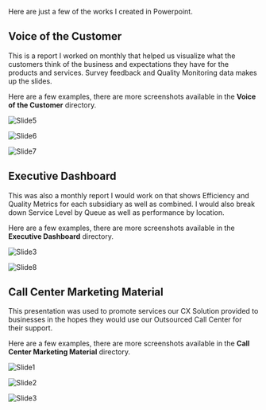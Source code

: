 Here are just a few of the works I created in Powerpoint.

## Voice of the Customer

This is a report I worked on monthly that helped us visualize what the customers think of the business and expectations they have for the products and services. Survey feedback and Quality Monitoring data makes up the slides. 

Here are a few examples, there are more screenshots available in the **Voice of the Customer** directory.

![Slide5](https://github.com/strykstaguy/Work/assets/3041/76ac4384-8b71-44fa-bf32-e8ab54568104)

![Slide6](https://github.com/strykstaguy/Work/assets/3041/42c6bc96-0ef7-40f7-9eec-cfa0bc8d4d6c)

![Slide7](https://github.com/strykstaguy/Work/assets/3041/e29d9e50-ce85-41af-829a-f15570284885)

## Executive Dashboard

This was also a monthly report I would work on that shows Efficiency and Quality Metrics for each subsidiary as well as combined. I would also break down Service Level by Queue as well as performance by location.

Here are a few examples, there are more screenshots available in the **Executive Dashboard** directory.

![Slide3](https://github.com/strykstaguy/Work/assets/3041/cb67184a-62b1-4a6d-821e-240ead0fe24a)

![Slide8](https://github.com/strykstaguy/Work/assets/3041/e4221ac4-de4e-402c-bb6b-57873cb68a32)

## Call Center Marketing Material

This presentation was used to promote services our CX Solution provided to businesses in the hopes they would use our Outsourced Call Center for their support.

Here are a few examples, there are more screenshots available in the **Call Center Marketing Material** directory. 

![Slide1](https://github.com/strykstaguy/Work/assets/3041/9f10c753-9cbe-4734-8227-45673233b883)

![Slide2](https://github.com/strykstaguy/Work/assets/3041/67ffaec9-cc0e-40dc-9fee-27f9e6ad5222)

![Slide3](https://github.com/strykstaguy/Work/assets/3041/4ed46662-3f1a-42d1-9e28-968c1f8423f1)
